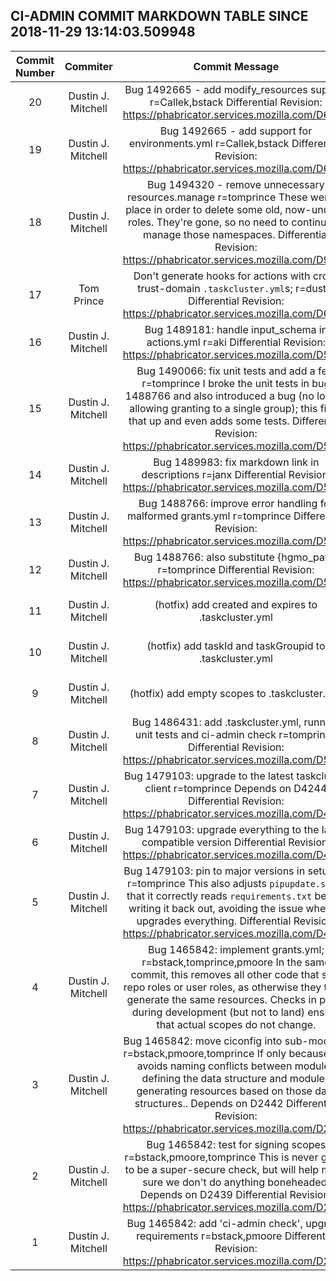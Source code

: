 ## CI-ADMIN COMMIT MARKDOWN TABLE SINCE 2018-11-29 13:14:03.509948

| Commit Number | Commiter | Commit Message | Commit Url | Date | 
|:---:|:----:|:----------------------------------:|:------:|:----:| 
|20|Dustin J. Mitchell |Bug 1492665 - add modify_resources support r=Callek,bstack  Differential Revision: https://phabricator.services.mozilla.com/D6933|[URL](https://hg.mozilla.org/build/ci-admin/pushloghtml?changeset=99d859a7a655)|2018-10-22 17:52:14
|19|Dustin J. Mitchell |Bug 1492665 - add support for environments.yml r=Callek,bstack  Differential Revision: https://phabricator.services.mozilla.com/D6932|[URL](https://hg.mozilla.org/build/ci-admin/pushloghtml?changeset=241f75b5d808)|2018-10-22 17:52:13
|18|Dustin J. Mitchell |Bug 1494320 - remove unnecessary resources.manage r=tomprince  These were in place in order to delete some old, now-unused roles.  They're gone, so no need to continue to manage those namespaces.  Differential Revision: https://phabricator.services.mozilla.com/D9166|[URL](https://hg.mozilla.org/build/ci-admin/pushloghtml?changeset=d1796b61fbd0)|2018-10-19 03:02:08
|17|Tom Prince |Don't generate hooks for actions with cross trust-domain `.taskcluster.yml`s; r=dustin  Differential Revision: https://phabricator.services.mozilla.com/D6858|[URL](https://hg.mozilla.org/build/ci-admin/pushloghtml?changeset=9d35e153d813)|2018-09-26 02:48:44
|16|Dustin J. Mitchell |Bug 1489181: handle input_schema in actions.yml r=aki  Differential Revision: https://phabricator.services.mozilla.com/D5683|[URL](https://hg.mozilla.org/build/ci-admin/pushloghtml?changeset=c88ca415a1c6)|2018-09-12 18:07:53
|15|Dustin J. Mitchell |Bug 1490066: fix unit tests and add a few r=tomprince  I broke the unit tests in bug 1488766 and also introduced a bug (no longer allowing granting to a single group); this fixes that up and even adds some tests.  Differential Revision: https://phabricator.services.mozilla.com/D5464|[URL](https://hg.mozilla.org/build/ci-admin/pushloghtml?changeset=edad9f8f78d4)|2018-09-11 17:47:09
|14|Dustin J. Mitchell |Bug 1489983: fix markdown link in descriptions r=janx  Differential Revision: https://phabricator.services.mozilla.com/D5430|[URL](https://hg.mozilla.org/build/ci-admin/pushloghtml?changeset=5b8819a7b072)|2018-09-10 14:31:22
|13|Dustin J. Mitchell |Bug 1488766: improve error handling for malformed grants.yml r=tomprince  Differential Revision: https://phabricator.services.mozilla.com/D5158|[URL](https://hg.mozilla.org/build/ci-admin/pushloghtml?changeset=135f264d65d2)|2018-09-07 19:40:00
|12|Dustin J. Mitchell |Bug 1488766: also substitute {hgmo_path} r=tomprince  Differential Revision: https://phabricator.services.mozilla.com/D5155|[URL](https://hg.mozilla.org/build/ci-admin/pushloghtml?changeset=95397719f02d)|2018-09-07 19:39:52
|11|Dustin J. Mitchell |(hotfix) add created and expires to .taskcluster.yml|[URL](https://hg.mozilla.org/build/ci-admin/pushloghtml?changeset=559c3f6fd329)|2018-09-05 22:14:03
|10|Dustin J. Mitchell |(hotfix) add taskId and taskGroupid to .taskcluster.yml|[URL](https://hg.mozilla.org/build/ci-admin/pushloghtml?changeset=a7d020a0ad13)|2018-09-05 22:12:25
|9|Dustin J. Mitchell |(hotfix) add empty scopes to .taskcluster.yml|[URL](https://hg.mozilla.org/build/ci-admin/pushloghtml?changeset=6e5f123d07c9)|2018-09-05 22:05:03
|8|Dustin J. Mitchell |Bug 1486431: add .taskcluster.yml, running unit tests and ci-admin check r=tomprince  Differential Revision: https://phabricator.services.mozilla.com/D5063|[URL](https://hg.mozilla.org/build/ci-admin/pushloghtml?changeset=f15c251a51bf)|2018-09-05 21:10:40
|7|Dustin J. Mitchell |Bug 1479103: upgrade to the latest taskcluster client r=tomprince  Depends on D4244  Differential Revision: https://phabricator.services.mozilla.com/D4246|[URL](https://hg.mozilla.org/build/ci-admin/pushloghtml?changeset=2a84daadfd6e)|2018-09-05 19:37:23
|6|Dustin J. Mitchell |Bug 1479103: upgrade everything to the latest compatible version  Differential Revision: https://phabricator.services.mozilla.com/D4244|[URL](https://hg.mozilla.org/build/ci-admin/pushloghtml?changeset=e917ceff76e4)|2018-09-05 19:29:06
|5|Dustin J. Mitchell |Bug 1479103: pin to major versions in setup.py r=tomprince  This also adjusts `pipupdate.sh` so that it correctly reads `requirements.txt` before writing it back out, avoiding the issue where it upgrades everything.  Differential Revision: https://phabricator.services.mozilla.com/D4243|[URL](https://hg.mozilla.org/build/ci-admin/pushloghtml?changeset=871ead5583b0)|2018-09-05 19:33:23
|4|Dustin J. Mitchell |Bug 1465842: implement grants.yml; r=bstack,tomprince,pmoore  In the same commit, this removes all other code that sets repo roles or user roles, as otherwise they try to generate the same resources.  Checks in place during development (but not to land) ensure that actual scopes do not change.|[URL](https://hg.mozilla.org/build/ci-admin/pushloghtml?changeset=e8c729ab1b15)|2018-07-24 21:59:31
|3|Dustin J. Mitchell |Bug 1465842: move ciconfig into sub-modules r=bstack,pmoore,tomprince  If only because this avoids naming conflicts between modules defining the data structure and modules generating resources based on those data structures..  Depends on D2442  Differential Revision: https://phabricator.services.mozilla.com/D2443|[URL](https://hg.mozilla.org/build/ci-admin/pushloghtml?changeset=ee3a60eba89f)|2018-08-30 12:27:49
|2|Dustin J. Mitchell |Bug 1465842: test for signing scopes r=bstack,pmoore,tomprince  This is never going to be a super-secure check, but will help make sure we don't do anything boneheaded.  Depends on D2439  Differential Revision: https://phabricator.services.mozilla.com/D2440|[URL](https://hg.mozilla.org/build/ci-admin/pushloghtml?changeset=172a91b213c3)|2018-08-29 18:29:20
|1|Dustin J. Mitchell |Bug 1465842: add 'ci-admin check', upgrade requirements r=bstack,pmoore  Differential Revision: https://phabricator.services.mozilla.com/D2439|[URL](https://hg.mozilla.org/build/ci-admin/pushloghtml?changeset=db811713c892)|2018-08-27 19:03:14


